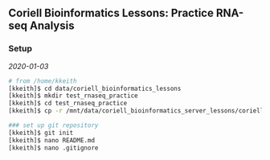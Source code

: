 ## Coriell Bioinformatics Lessons: Practice RNA-seq Analysis

### Setup
*2020-01-03*

```bash
# from /home/kkeith
[kkeith]$ cd data/coriell_bioinformatics_lessons
[kkeith]$ mkdir test_rnaseq_practice
[kkeith]$ cd test_rnaseq_practice
[kkeith]$ cp -r /mnt/data/coriell_bioinformatics_server_lessons/coriell_server_lessons/rnaseq/rnaseq_data/ ./

### set up git repository
[kkeith]$ git init
[kkeith]$ nano README.md
[kkeith]$ nano .gitignore
```
